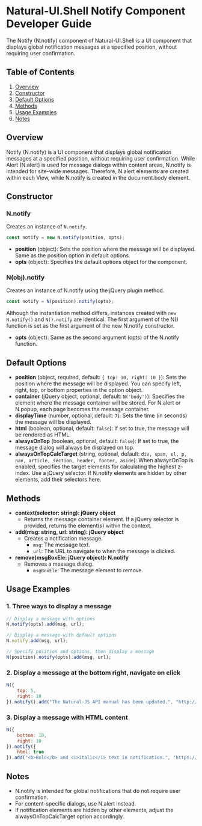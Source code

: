 # Natural-UI.Shell Notify Component Developer Guide

The Notify (N.notify) component of Natural-UI.Shell is a UI component that displays global notification messages at a specified position, without requiring user confirmation.

## Table of Contents

1. [Overview](#overview)
2. [Constructor](#constructor)
3. [Default Options](#default-options)
4. [Methods](#methods)
5. [Usage Examples](#usage-examples)
6. [Notes](#notes)

## Overview

Notify (N.notify) is a UI component that displays global notification messages at a specified position, without requiring user confirmation. While Alert (N.alert) is used for message dialogs within content areas, N.notify is intended for site-wide messages. Therefore, N.alert elements are created within each View, while N.notify is created in the document.body element.

## Constructor

### N.notify

Creates an instance of `N.notify`.

```javascript
const notify = new N.notify(position, opts);
```

- **position** (object): Sets the position where the message will be displayed. Same as the position option in default options.
- **opts** (object): Specifies the default options object for the component.

### N(obj).notify

Creates an instance of N.notify using the jQuery plugin method.

```javascript
const notify = N(position).notify(opts);
```

Although the instantiation method differs, instances created with `new N.notify()` and `N().notify` are identical. The first argument of the N() function is set as the first argument of the new N.notify constructor.

- **opts** (object): Same as the second argument (opts) of the N.notify function.

## Default Options

- **position** (object, required, default: `{ top: 10, right: 10 }`): Sets the position where the message will be displayed. You can specify left, right, top, or bottom properties in the option object.
- **container** (jQuery object, optional, default: `N('body')`): Specifies the element where the message container will be stored. For N.alert or N.popup, each page becomes the message container.
- **displayTime** (number, optional, default: `7`): Sets the time (in seconds) the message will be displayed.
- **html** (boolean, optional, default: `false`): If set to true, the message will be rendered as HTML.
- **alwaysOnTop** (boolean, optional, default: `false`): If set to true, the message dialog will always be displayed on top.
- **alwaysOnTopCalcTarget** (string, optional, default: `div, span, ul, p, nav, article, section, header, footer, aside`): When alwaysOnTop is enabled, specifies the target elements for calculating the highest z-index. Use a jQuery selector. If N.notify elements are hidden by other elements, add their selectors here.

## Methods

- **context(selector: string): jQuery object**
  - Returns the message container element. If a jQuery selector is provided, returns the element(s) within the context.
- **add(msg: string, url: string): jQuery object**
  - Creates a notification message.
    - `msg`: The message text.
    - `url`: The URL to navigate to when the message is clicked.
- **remove(msgBoxEle: jQuery object): N.notify**
  - Removes a message dialog.
    - `msgBoxEle`: The message element to remove.

## Usage Examples

### 1. Three ways to display a message

```javascript
// Display a message with options
N.notify(opts).add(msg, url);

// Display a message with default options
N.notify.add(msg, url);

// Specify position and options, then display a message
N(position).notify(opts).add(msg, url);
```

### 2. Display a message at the bottom right, navigate on click

```javascript
N({
    top: 5,
    right: 10
}).notify().add("The Natural-JS API manual has been updated.", "http://bbalganjjm.github.io/natural_js/");
```

### 3. Display a message with HTML content

```javascript
N({
    bottom: 10,
    right: 10
}).notify({
    html: true
}).add("<b>Bold</b> and <i>italic</i> text in notification.", "https://example.com");
```

## Notes

- N.notify is intended for global notifications that do not require user confirmation.
- For content-specific dialogs, use N.alert instead.
- If notification elements are hidden by other elements, adjust the alwaysOnTopCalcTarget option accordingly.
